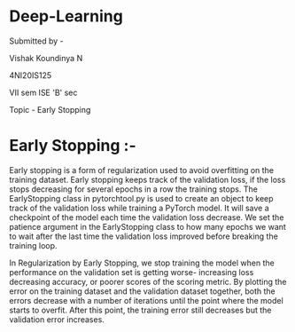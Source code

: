 # Deep-Learning
Submitted by -

Vishak Koundinya N 

4NI20IS125

VII sem ISE 'B' sec

Topic - Early Stopping

# Early Stopping :-
Early stopping is a form of regularization used to avoid overfitting on the training dataset. Early stopping keeps track of the validation loss, if the loss stops decreasing for several epochs in a row the training stops. The EarlyStopping class in pytorchtool.py is used to create an object to keep track of the validation loss while training a PyTorch model. It will save a checkpoint of the model each time the validation loss decrease. We set the patience argument in the EarlyStopping class to how many epochs we want to wait after the last time the validation loss improved before breaking the training loop.

In Regularization by Early Stopping, we stop training the model when the performance on the validation set is getting worse- increasing loss decreasing accuracy, or poorer scores of the scoring metric. By plotting the error on the training dataset and the validation dataset together, both the errors decrease with a number of iterations until the point where the model starts to overfit. After this point, the training error still decreases but the validation error increases.
